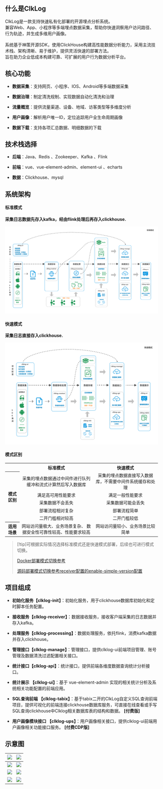 
<!-- # 产品介绍 -->

## 什么是ClkLog

<!-- ClkLog是一款记录并分析用户行为和画像的开源软件，技术人员可快速完成私有化部署。<br>
ClkLog基于神策分析SDK，采用ClickHouse数据库对采集数据进行存储，使用前后端分离的方式来实现。在这里，你可以轻松看到用户访问网页、APP、小程序或业务系统的行为轨迹，同时也可以从时间、地域、渠道、用户访客类型等多维度了解用户的全方位信息。<br>
ClkLog在开源社区版本的基础上同时提供拥有更多高级分析功能的付费版本。 -->

ClkLog是一款支持快速私有化部署的开源埋点分析系统。<br/>
兼容Web、App、小程序等多端埋点数据采集，帮助你快速洞察用户访问路径、行为轨迹，并生成多维用户画像。<br/><br/>
系统基于神策开源SDK，使用ClickHouse构建高性能数据分析能力，采用主流技术栈、架构清晰、易于维护，提供灵活快速的部署方法。<br/>
旨在助力企业低成本构建可靠、可扩展的用户行为数据分析平台。<br/>

## 核心功能

- **数据采集**：支持网页、小程序、IOS、Android等多端数据采集

- **数据治理**：制定清洗规制、实现数据自动化清洗和治理

- **流量概览**：提供流量渠道、设备、地域、访客类型等多维度分析

- **用户画像**：解析用户唯一ID，定位追踪用户全生命周期画像

- **数据下载**：支持各项汇总数据、明细数据的下载

## 技术栈选择

- **后端**：Java、Redis 、Zookeeper、Kafka 、Flink

- **前端**：vue、vue-element-admin、element-ui 、echarts

- **数据**：Clickhouse、mysql

## 系统架构

<!-- tabs:start -->

#### **标准模式**

**采集日志数据先存入kafka，经由flink处理后再存入clickhouse.**
>
![](assets/imgs/all-process2.png)

#### **快速模式**

**采集日志直接存入clickhouse.**

![](assets/imgs/fast-process2.png)

<!-- tabs:end -->

#### **模式区别**

<table>
   <tr>
        <th></th>
        <th style="text-align:center">标准模式</th>
        <th style="text-align:center">快速模式</th>
    </tr>
    <tr>
        <th rowspan=5> 模式区别
        </th>
        <td align=center>
        采集的埋点数据通过中间件进行队列缓冲和流式计算然后写入数据库
        </td>
        <td  align=center>
        采集的埋点数据直接写入数据库，不需要中间件系统缓存和处理
        </td>
    </tr>
    <tr>
        <td  align=center>满足高可用性能要求</td>
        <td  align=center>满足一般性能要求</td>
    </tr>
    <tr>
        <td  align=center>采集数据不会丢失</td>
        <td  align=center>采集数据可能会丢失</td>
    </tr>
    <tr>
        <td  align=center>部署流程相对复杂</td>
        <td  align=center>部署流程简单</td>
    </tr>
    <tr>
        <td  align=center>二开门槛相对较高</td>
        <td  align=center>二开门槛较低</td>
    </tr>
    <tr>
        <th>适用场景</th>
        <td  align=center>
        网站访问量极大、业务场景复杂、
        数据安全性可靠性较高、性能要求较高
        </td>
        <td  align=center>
        网站访问量较小、业务场景比较简单
        </td>
    </tr>
</table>

> [!tip]可根据实际情况选择标准模式还是快速模式部署，后续也可进行模式切换。
>
> [Docker部署模式切换参考](</docker_installation/modetoggle>)
>
> [源码部署模式切换参考receiver配置的enable-simple-version配置](/installation/deployment.md#_7部署接收服务-clklog-receiver)

## 项目组成

- **初始化服务【clklog-init】**：初始化服务，用于clickhouse数据库初始化和定时脚本任务配置。

- **接收服务【clklog-receiver】**：数据接收服务，接收客户端采集的日志数据并存入kafka。

- **处理服务【clklog-processing】**：数据处理服务，依托flink，消费kafka数据并存入clickhouse。
  
- **管理接口【clklog-manage】**：管理接口，提供clklog-ui前端项目管理、账号管理及数据清洗过滤配置相关接口。
  
- **统计接口【clklog-api】**：统计接口，提供前端各维度数据查询统计分析接口。

- **统计展示 【clklog-ui】**：基于 vue-element-admin 实现的相关统计分析及系统相关功能配置的前端应用。

- **SQL查询前端 【clklog-tabix】**：基于tabix二开的ClkLog自定义SQL查询前端项目，提供可视化的前端连接clickhouse数据库服务，可直接在线查看或手写SQL查询clickhouse中Clklog相关数据库表的结构和数据。 **[付费版]**
  
- **用户画像模块接口 【clklog-ups】**：用户画像相关接口，提供clklog-ui前端用户画像相关功能接口服务。 **[付费CDP版]**

## 示意图

| ![](../assets/imgs/1.png) | ![](../assets/imgs/2.png) |
| ------------------------- | ------------------------- |
| ![](../assets/imgs/3.png) | ![](../assets/imgs/4.png) |
| ![](../assets/imgs/5.png) | ![](../assets/imgs/6.png) |
| ![](../assets/imgs/7.png) | ![](../assets/imgs/8.png) |
